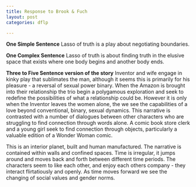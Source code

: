 ```yaml
---
title: Response to Brook & Fuch
layout: post
categories: dflp

---
```


**One Simple Sentence**
Lasso of truth is a play about negotiating boundaries.

**One Complex Sentence**
Lasso of truth is about finding truth in the elusive space that exists where one body begins and another body ends.

**Three to Five Sentence version of the story**
Inventor and wife engage in kinky play that sublimates the man, although it seems this is primarily for his pleasure - a reversal of sexual power binary. When the Amazon is brought into their relationship the trio begin a polygamous exploration and seek to redefine the possibilities of what a relationship could be. However it is only when the Inventor leaves the women alone, the we see the capabilities of a love beyond conventional, binary, sexual dynamics. This narrative is contrasted with a number of dialogues between other characters who are struggling to find connection through words alone. A comic book store clerk and a young girl seek to find connection through objects, particularly a valuable edition of a Wonder Woman comic.

This is an interior planet, built and human manufactured. The narrative is contained within walls and confined spaces.  Time is irregular, it jumps around and moves back and forth between different time periods. The characters seem to like each other, and enjoy each others company - they interact flirtatiously and openly. As time moves forward we see the changing of social values and gender norms.

